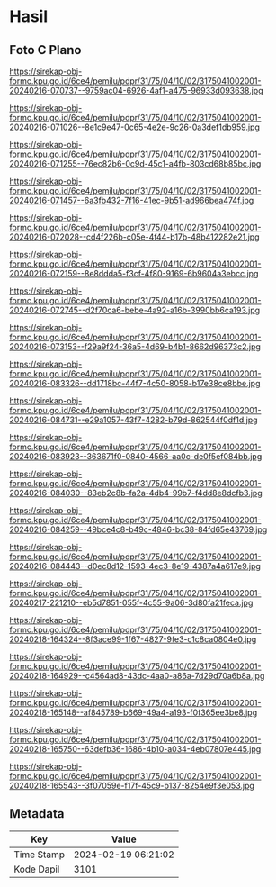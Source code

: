 # Hasil

## Foto C Plano

https://sirekap-obj-formc.kpu.go.id/6ce4/pemilu/pdpr/31/75/04/10/02/3175041002001-20240216-070737--9759ac04-6926-4af1-a475-96933d093638.jpg

https://sirekap-obj-formc.kpu.go.id/6ce4/pemilu/pdpr/31/75/04/10/02/3175041002001-20240216-071026--8e1c9e47-0c65-4e2e-9c26-0a3def1db959.jpg

https://sirekap-obj-formc.kpu.go.id/6ce4/pemilu/pdpr/31/75/04/10/02/3175041002001-20240216-071255--76ec82b6-0c9d-45c1-a4fb-803cd68b85bc.jpg

https://sirekap-obj-formc.kpu.go.id/6ce4/pemilu/pdpr/31/75/04/10/02/3175041002001-20240216-071457--6a3fb432-7f16-41ec-9b51-ad966bea474f.jpg

https://sirekap-obj-formc.kpu.go.id/6ce4/pemilu/pdpr/31/75/04/10/02/3175041002001-20240216-072028--cd4f226b-c05e-4f44-b17b-48b412282e21.jpg

https://sirekap-obj-formc.kpu.go.id/6ce4/pemilu/pdpr/31/75/04/10/02/3175041002001-20240216-072159--8e8ddda5-f3cf-4f80-9169-6b9604a3ebcc.jpg

https://sirekap-obj-formc.kpu.go.id/6ce4/pemilu/pdpr/31/75/04/10/02/3175041002001-20240216-072745--d2f70ca6-bebe-4a92-a16b-3990bb6ca193.jpg

https://sirekap-obj-formc.kpu.go.id/6ce4/pemilu/pdpr/31/75/04/10/02/3175041002001-20240216-073153--f29a9f24-36a5-4d69-b4b1-8662d96373c2.jpg

https://sirekap-obj-formc.kpu.go.id/6ce4/pemilu/pdpr/31/75/04/10/02/3175041002001-20240216-083326--dd1718bc-44f7-4c50-8058-b17e38ce8bbe.jpg

https://sirekap-obj-formc.kpu.go.id/6ce4/pemilu/pdpr/31/75/04/10/02/3175041002001-20240216-084731--e29a1057-43f7-4282-b79d-862544f0df1d.jpg

https://sirekap-obj-formc.kpu.go.id/6ce4/pemilu/pdpr/31/75/04/10/02/3175041002001-20240216-083923--363671f0-0840-4566-aa0c-de0f5ef084bb.jpg

https://sirekap-obj-formc.kpu.go.id/6ce4/pemilu/pdpr/31/75/04/10/02/3175041002001-20240216-084030--83eb2c8b-fa2a-4db4-99b7-f4dd8e8dcfb3.jpg

https://sirekap-obj-formc.kpu.go.id/6ce4/pemilu/pdpr/31/75/04/10/02/3175041002001-20240216-084259--49bce4c8-b49c-4846-bc38-84fd65e43769.jpg

https://sirekap-obj-formc.kpu.go.id/6ce4/pemilu/pdpr/31/75/04/10/02/3175041002001-20240216-084443--d0ec8d12-1593-4ec3-8e19-4387a4a617e9.jpg

https://sirekap-obj-formc.kpu.go.id/6ce4/pemilu/pdpr/31/75/04/10/02/3175041002001-20240217-221210--eb5d7851-055f-4c55-9a06-3d80fa21feca.jpg

https://sirekap-obj-formc.kpu.go.id/6ce4/pemilu/pdpr/31/75/04/10/02/3175041002001-20240218-164324--8f3ace99-1f67-4827-9fe3-c1c8ca0804e0.jpg

https://sirekap-obj-formc.kpu.go.id/6ce4/pemilu/pdpr/31/75/04/10/02/3175041002001-20240218-164929--c4564ad8-43dc-4aa0-a86a-7d29d70a6b8a.jpg

https://sirekap-obj-formc.kpu.go.id/6ce4/pemilu/pdpr/31/75/04/10/02/3175041002001-20240218-165148--af845789-b669-49a4-a193-f0f365ee3be8.jpg

https://sirekap-obj-formc.kpu.go.id/6ce4/pemilu/pdpr/31/75/04/10/02/3175041002001-20240218-165750--63defb36-1686-4b10-a034-4eb07807e445.jpg

https://sirekap-obj-formc.kpu.go.id/6ce4/pemilu/pdpr/31/75/04/10/02/3175041002001-20240218-165543--3f07059e-f17f-45c9-b137-8254e9f3e053.jpg


## Metadata

| Key        | Value               |
| ---------- | ------------------- |
| Time Stamp | 2024-02-19 06:21:02 |
| Kode Dapil | 3101                |



